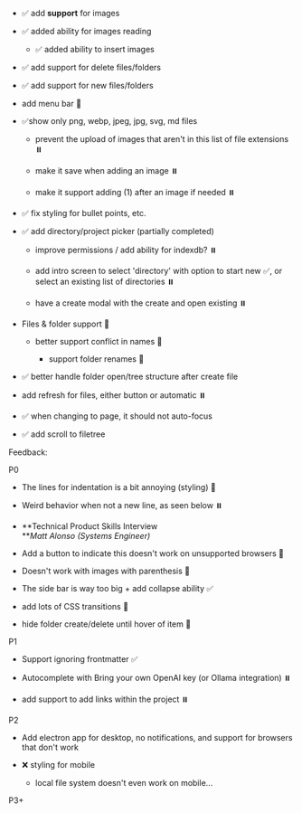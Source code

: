 *   ✅ add **support** for images
    
*   ✅ added ability for images reading
    
    *   ✅ added ability to insert images
        
*   ✅ add support for delete files/folders
    
*   ✅ add support for new files/folders
    
*   add menu bar 🚧
    
*   ✅show only png, webp, jpeg, jpg, svg, md files
    
    *   prevent the upload of images that aren't in this list of file extensions ⏸️
        
    *   make it save when adding an image ⏸️
        
    *   make it support adding (1) after an image if needed ⏸️
        
*   ✅ fix styling for bullet points, etc.
    
*   ✅ add directory/project picker (partially completed)
    
    *   improve permissions / add ability for indexdb? ⏸️
        
    *   add intro screen to select 'directory' with option to start new ✅, or select an existing list of directories ⏸️
        
    *   have a create modal with the create and open existing ⏸️
        
*   Files & folder support 🚧
    
    *   better support conflict in names 🚧
        
        *   support folder renames 🚧
            
*   ✅ better handle folder open/tree structure after create file
    
*   add refresh for files, either button or automatic ⏸️
    
*   ✅ when changing to page, it should not auto-focus
    
*   ✅ add scroll to filetree
    

Feedback:

P0

*   The lines for indentation is a bit annoying (styling) 🚧
    
*   Weird behavior when not a new line, as seen below ⏸️
    
*   \*\*Technical Product Skills Interview  
    \*\*_Matt Alonso (Systems Engineer)_
    
*   Add a button to indicate this doesn't work on unsupported browsers 🚧
    
*   Doesn't work with images with parenthesis 🚧
    
*   The side bar is way too big + add collapse ability ✅
    
*   add lots of CSS transitions 🚧
    
*   hide folder create/delete until hover of item 🚧
    

P1

*   Support ignoring frontmatter ✅
    
*   Autocomplete with Bring your own OpenAI key (or Ollama integration) ⏸️
    
*   add support to add links within the project ⏸️
    

P2

*   Add electron app for desktop, no notifications, and support for browsers that don't work
    
*   ❌ styling for mobile
    
    *   local file system doesn't even work on mobile...
        

P3+